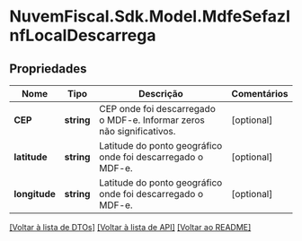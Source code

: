 # NuvemFiscal.Sdk.Model.MdfeSefazInfLocalDescarrega

## Propriedades

Nome | Tipo | Descrição | Comentários
------------ | ------------- | ------------- | -------------
**CEP** | **string** | CEP onde foi descarregado o MDF-e.  Informar zeros não significativos. | [optional] 
**latitude** | **string** | Latitude do ponto geográfico onde foi descarregado o MDF-e. | [optional] 
**longitude** | **string** | Latitude do ponto geográfico onde foi descarregado o MDF-e. | [optional] 

[[Voltar à lista de DTOs]](../README.md#documentation-for-models) [[Voltar à lista de API]](../README.md#documentation-for-api-endpoints) [[Voltar ao README]](../README.md)


